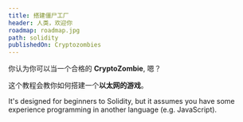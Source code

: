 ```yaml
---
title: 搭建僵尸工厂
header: 人类，欢迎你
roadmap: roadmap.jpg
path: solidity
publishedOn: Cryptozombies
---
```


你认为你可以当一个合格的 **CryptoZombie**, 嗯？

这个教程会教你如何搭建一个**以太网的游戏**。

It's designed for beginners to Solidity, but it assumes you have some experience programming in another language (e.g. JavaScript).